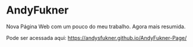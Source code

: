 # AndyFukner

Nova Página Web com um pouco do meu trabalho. 
Agora mais resumida.

Pode ser acessada aqui: https://andysfukner.github.io/AndyFukner-Page/
